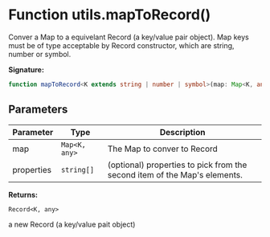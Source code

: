 
# Function utils.mapToRecord()

Conver a Map to a equivelant Record (a key/value pair object). Map keys must be of type acceptable by Record constructor, which are string, number or symbol.

<b>Signature:</b>

```typescript
function mapToRecord<K extends string | number | symbol>(map: Map<K, any>, properties?: string[]): Record<K, any>;
```

## Parameters

|  Parameter | Type | Description |
|  --- | --- | --- |
|  map | `Map<K, any>` | The Map to conver to Record |
|  properties | `string[]` | (optional) properties to pick from the second item of the Map's elements. |

<b>Returns:</b>

`Record<K, any>`

a new Record (a key/value pait object)

